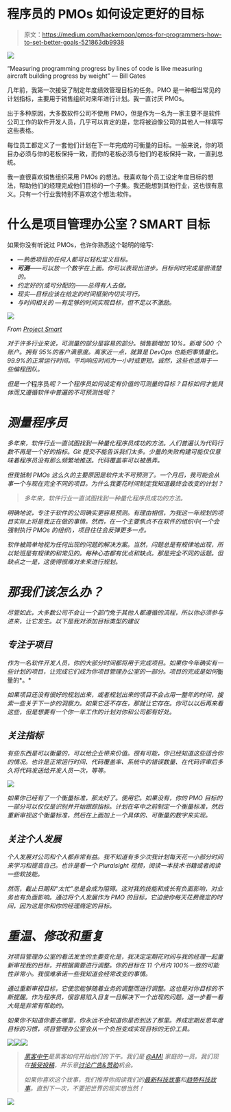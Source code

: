 # 程序员的 PMOs 如何设定更好的目标

> 原文：<https://medium.com/hackernoon/pmos-for-programmers-how-to-set-better-goals-521863db9938>

![](img/5615c787880270bc7838e134430dffa7.png)

“Measuring programming progress by lines of code is like measuring aircraft building progress by weight” — Bill Gates

几年前，我第一次接受了制定年度绩效管理目标的任务。PMO 是一种相当常见的计划指标，主要用于销售组织对来年进行计划。我一直讨厌 PMOs。

出于多种原因，大多数软件公司不使用 PMO，但是作为一名为一家主要不是软件公司工作的软件开发人员，几乎可以肯定的是，您将被迫像公司的其他人一样填写这些表格。

每位员工都定义了一套他们计划在下一年完成的可衡量的目标。一般来说，你的项目办必须与你的老板保持一致，而你的老板必须与他们的老板保持一致，一直到总统。

我一直很喜欢销售组织采用 PMOs 的想法。我喜欢每个员工设定年度目标的想法，帮助他们的经理完成他们目标的一个子集。我还能想到其他行业，这也很有意义。只有一个行业我特别不喜欢这个想法:软件。

# 什么是项目管理办公室？SMART 目标

如果你没有听说过 PMOs，也许你熟悉这个聪明的缩写:

*   *—熟悉项目的任何人都可以轻松定义目标。*
*   ****可测***——可以放一个数字在上面。你可以表现出进步。目标何时完成是很清楚的。*
*   *约定好的(或可分配的)——总得有人去做。*
*   **现实*—目标应该在给定的时间框架内切实可行。*
*   **与时间相关的* —有足够的时间实现目标，但不足以不激励。*

*![](img/b098d094ab9cabb1ac3e6092d6336aab.png)*

*From [Project Smart](https://www.projectsmart.co.uk/smart-goals.php)*

*对于许多行业来说，可测量的部分是容易的部分。销售额增加 10%。新增 500 个账户。拥有 95%的客户满意度。离家近一点，就算是 DevOps 也能把事情量化。99.9%的正常运行时间。平均响应时间为一小时或更短。诚然，这些也适用于一些编程团队。*

*但是一个*程序员*呢？一个程序员如何设定有价值的可测量的目标？目标如何才能具体而又遵循软件中普遍的不可预测性呢？*

# *测量程序员*

*多年来，软件行业一直试图找到一种量化程序员成功的方法。人们普遍认为代码行数不再是一个好的指标。Git 提交不能告诉我们太多。少量的失败构建可能仅仅意味着程序员没有那么频繁地推送。代码覆盖率可以被愚弄。*

*但我抵制 PMOs 这么久的主要原因是软件太不可预测了。一个月后，我可能会从事一个与现在完全不同的项目。为什么我要花时间制定我知道最终会改变的计划？*

> *多年来，软件行业一直试图找到一种量化程序员成功的方法。*

*明确地说，专注于软件的公司确实更容易预测。有理由相信，为我这一年规划的项目实际上将是我正在做的事情。然而，在一个主要焦点不在软件的组织中(一个会强制执行 PMOs 的组织)，项目往往会反弹更多一点。*

*软件被简单地视为任何出现的问题的解决方案。当然，问题总是有规律地出现，所以轮班是有规律的和常见的。每种心态都有优点和缺点。那是完全不同的话题。但缺点之一是，这使得很难对未来进行规划。*

# *那我们该怎么办？*

*尽管如此，大多数公司不会让一个部门免于其他人都遵循的流程，所以你必须参与进来，让它发生。以下是我对添加目标类型的建议*

## *专注于项目*

*作为一名软件开发人员，你的大部分时间都将用于完成项目。如果你今年确实有一些计划的项目，让完成它们成为你项目管理办公室的一部分。项目的完成是如何*衡量的*。*

*如果项目还没有很好的规划出来，或者规划出来的项目不会占用一整年的时间，搜索一些关于下一步的洞察力。如果它还不存在，那就让它存在。你可以以后再来看这些，但是想要有一个你一年工作的计划对你和公司都有好处。*

## *关注指标*

*有些东西是可以衡量的，可以给企业带来价值。很有可能，你已经知道这些适合你的情况。也许是正常运行时间、代码覆盖率、系统中的错误数量、在代码评审后多久将代码发送给开发人员一次，等等。*

*![](img/0814cbca2a030acd665461e364c20c8d.png)*

*如果你已经有了一个衡量标准，那太好了。使用它。如果没有，你的 PMO 目标的一部分可以仅仅是识别并开始跟踪指标。计划在年中之前制定一个衡量标准，然后重新审视这个衡量标准，然后在上面加上一个具体的、可衡量的数字来实现。*

## *关注个人发展*

*个人发展对公司和个人都非常有益。我不知道有多少次我计划每天花一小部分时间来学习和提高自己。也许是看一个 Pluralsight 视频，阅读一本技术书籍或者阅读一些软技能。*

*然而，截止日期和“太忙”总是会成为阻碍。这对我的技能和成长有负面影响，对业务也有负面影响。通过将个人发展作为 PMO 的目标，它迫使你每天花费商定的时间，因为这是你和你的经理商定的目标。*

# *重温、修改和重复*

*对项目管理办公室的看法发生的主要变化是，我决定定期花时间与我的经理一起重新审视我的目标，并根据需要进行调整。你的目标在 11 个月内 100%一致的可能性非常小。我很难承诺一些我知道会经常改变的事情。*

*通过重新审视目标，它使您能够随着业务的调整而进行调整。这也是对你目标的不断提醒。作为程序员，很容易陷入日复一日解决下一个出现的问题。退一步看一看大局是非常有帮助的。*

*如果你不知道你要去哪里，你永远不会知道你是否到达了那里。养成定期反思年度目标的习惯，项目管理办公室会从一个负担变成实现目标的无价工具。*

*[![](img/50ef4044ecd4e250b5d50f368b775d38.png)](http://bit.ly/HackernoonFB)**[![](img/979d9a46439d5aebbdcdca574e21dc81.png)](https://goo.gl/k7XYbx)**[![](img/2930ba6bd2c12218fdbbf7e02c8746ff.png)](https://goo.gl/4ofytp)*

> *[黑客中午](http://bit.ly/Hackernoon)是黑客如何开始他们的下午。我们是 [@AMI](http://bit.ly/atAMIatAMI) 家庭的一员。我们现在[接受投稿](http://bit.ly/hackernoonsubmission)，并乐意[讨论广告&赞助](mailto:partners@amipublications.com)机会。*
> 
> *如果你喜欢这个故事，我们推荐你阅读我们的[最新科技故事](http://bit.ly/hackernoonlatestt)和[趋势科技故事](https://hackernoon.com/trending)。直到下一次，不要把世界的现实想当然！*

*![](img/be0ca55ba73a573dce11effb2ee80d56.png)*